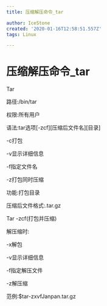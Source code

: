 ```yaml
---
title: 压缩解压命令_tar

author: IceStone
created: '2020-01-16T12:58:51.557Z'
tags: Linux

---
```


# 压缩解压命令_tar

Tar

路径:/bin/tar

权限:所有用户

语法:tar选项[-zcf][压缩后文件名][目录]

-c打包

-v显示详细信息

-f指定文件名

-z打包同时压缩

功能:打包目录

压缩后文件格式:.tar.gz

 
Tar -zcf(打包并压缩)

 
 
解压缩时:

-x解包

-v显示详细信息

-f指定解压文件

-z解压缩

范例:$tar-zxvfJanpan.tar.gz

